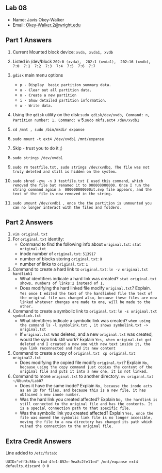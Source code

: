 ## Lab 08

- Name: Javis Okey-Walker
- Email: Okey-Walker.2@wright.edu

## Part 1 Answers

1. Current Mounted block device: `xvda, xvda1, xvdb `
2. Listed in /dev/block
`202:0 (xvda),  202:1 (xvda1),  202:16 (xvdb),  7:0  7:1  7:2  7:3  7:4  7:5  7:6  7:7`

3. `gdisk` main menu options
   - `p - Display  basic partition summary data.`
   - `o - Clear out all partition data. `
   - `n - Create a new partition`
   - `i - Show detailed partition information.`
   - `w - Write data.`
4. Using the `gdisk` utility on the disk:` sudo gdisk/dev/xvdb, Command: n, Partition number: 1, Command: w `
5.` sudo mkfs.ext4 /dev/xvdb1 `
6. ` cd /mnt , sudo /bin/mkdir expanse `
7. `sudo mount -t ext4 /dev/xvdb1 /mnt/expanse`
8. Skip - trust you to do it ;)
9. `sudo strings /dev/xvdb1`
10. `sudo rm testfile.txt, sudo strings /dev/xvdbq. The file was not truly deleted and still is hidden on the system.`
11. `sudo shred -zvu -n 3 testfile.txt
I used this command, which removed the file but renamed it to 000000000000. Once I run the string command again a  000000000000xt.swp file appears, and the text of the file is now removed in the string.`
12. `sudo umount /dev/xvdb1 , once the the partition is unmounted you can no longer interact with the files and folders.`

## Part 2 Answers

1. `vim original.txt`
2. For `original.txt` identify:
   - Command to find the following info about `original.txt`: `stat original.txt`
   - inode number of `original.txt`: `513917`
   - number of blocks storing `original.txt`: `8`
   - number of links to `original.txt`: `1`
3. Command to create a hard link to `original.txt`: `ln -v original.txt hardlink1`
   - What identifiers indicate a hard link was created? `stat original.txt shows, numbers of links:2 instead of 1.`
   - Does modifying the hard linked file modify `original.txt`? Explain. `Yes once I edited the text of the hardlinked file the text of the original file was changed also, because these files are now linked whatever changes are made to one, will be made to the other.`
4. Command to create a symbolic link to `original.txt`: `ln -s original.txt symbolink.txt`
   - What identifiers indicate a symbolic link was created?  `when using the command ls -l symbolink.txt , it shows symbolink.txt -> original.txt `
   - If `original.txt` was deleted, and a new `original.txt` was created, would the sym link still work? Explain `Yes, when original.txt got deleted and I created a new one with new text inside it, the sym link reconnected and had its new content`
5. Command to create a copy of `original.txt` ` cp original.txt original2.txt`
   - Does modifying the copied file modify `original.txt`? Explain `No, because using the copy command just copies the content of the original file and puts it into a new one, it is not linked.`
6. Command to move `original.txt` to another directory. `mv original.txt ~/Ubuntu/Lab07`
   - Does it have the same inode? Explain ` No, because the inode acts as an ID for files, and because this is a new file, it has obtained a new inode number. `
   - Was the hard link you created affected? Explain `No, the hardlink is still connected to the original file and has the contents. It is a special connection path to that specific file. `
   - Was the symbolic link you created affected? Explain `Yes, once the file was moved the symbolic link file is no longer accesible, moving the file to a new directory has changed its path which ruined the connection to the original file. `

## Extra Credit Answers

Line added to `/etc/fstab`:

```
UUID="eff3c56b-c1bd-4fe1-852e-9ea8c2fe11ed" /mnt/expanse ext4 defaults,discard 0 0
```


